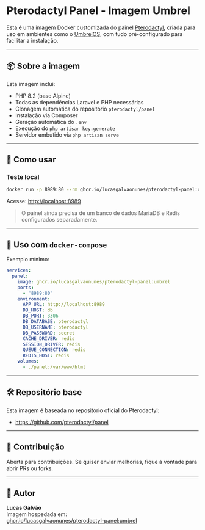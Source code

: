 
# Pterodactyl Panel - Imagem Umbrel

Esta é uma imagem Docker customizada do painel [Pterodactyl](https://pterodactyl.io), criada para uso em ambientes como o [UmbrelOS](https://umbrel.com), com tudo pré-configurado para facilitar a instalação.

---

## 📦 Sobre a imagem

Esta imagem inclui:

- PHP 8.2 (base Alpine)
- Todas as dependências Laravel e PHP necessárias
- Clonagem automática do repositório `pterodactyl/panel`
- Instalação via Composer
- Geração automática do `.env`
- Execução do `php artisan key:generate`
- Servidor embutido via `php artisan serve`

---

## 🚀 Como usar

### Teste local

```bash
docker run -p 8989:80 --rm ghcr.io/lucasgalvaonunes/pterodactyl-panel:umbrel
```

Acesse: [http://localhost:8989](http://localhost:8989)

> O painel ainda precisa de um banco de dados MariaDB e Redis configurados separadamente.

---

## 🧱 Uso com `docker-compose`

Exemplo mínimo:

```yaml
services:
  panel:
    image: ghcr.io/lucasgalvaonunes/pterodactyl-panel:umbrel
    ports:
      - "8989:80"
    environment:
      APP_URL: http://localhost:8989
      DB_HOST: db
      DB_PORT: 3306
      DB_DATABASE: pterodactyl
      DB_USERNAME: pterodactyl
      DB_PASSWORD: secret
      CACHE_DRIVER: redis
      SESSION_DRIVER: redis
      QUEUE_CONNECTION: redis
      REDIS_HOST: redis
    volumes:
      - ./panel:/var/www/html
```

---

## 🛠 Repositório base

Esta imagem é baseada no repositório oficial do Pterodactyl:

- https://github.com/pterodactyl/panel

---

## 🤝 Contribuição

Aberta para contribuições. Se quiser enviar melhorias, fique à vontade para abrir PRs ou forks.

---

## 🐳 Autor

**Lucas Galvão**  
Imagem hospedada em:  
[ghcr.io/lucasgalvaonunes/pterodactyl-panel:umbrel](https://github.com/users/lucasgalvaonunes/packages/container/package/pterodactyl-panel)
